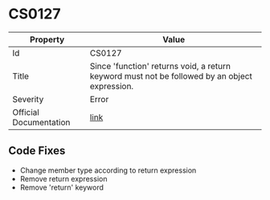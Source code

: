 # CS0127

| Property               | Value                                                                                          |
| ---------------------- | ---------------------------------------------------------------------------------------------- |
| Id                     | CS0127                                                                                         |
| Title                  | Since 'function' returns void, a return keyword must not be followed by an object expression\. |
| Severity               | Error                                                                                          |
| Official Documentation | [link](http://docs.microsoft.com/en-us/dotnet/csharp/misc/cs0127)                              |

## Code Fixes

* Change member type according to return expression
* Remove return expression
* Remove 'return' keyword

